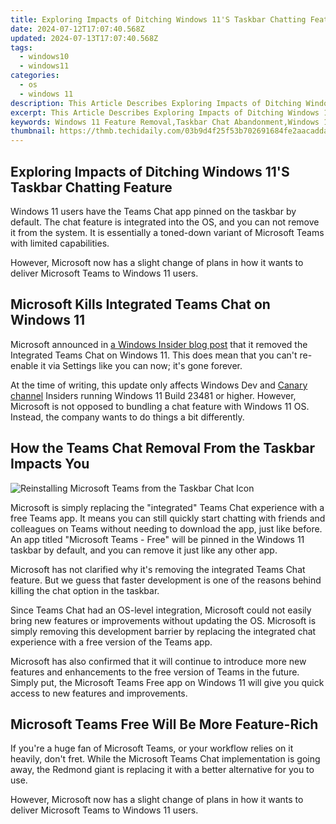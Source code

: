 ```yaml
---
title: Exploring Impacts of Ditching Windows 11'S Taskbar Chatting Feature
date: 2024-07-12T17:07:40.568Z
updated: 2024-07-13T17:07:40.568Z
tags:
  - windows10
  - windows11
categories:
  - os
  - windows 11
description: This Article Describes Exploring Impacts of Ditching Windows 11'S Taskbar Chatting Feature
excerpt: This Article Describes Exploring Impacts of Ditching Windows 11'S Taskbar Chatting Feature
keywords: Windows 11 Feature Removal,Taskbar Chat Abandonment,Windows 11 Interface Change,Eliminating Window's Taskbar,Taskbar Chatting Omittance,Windows Upgrade Impact,New Windows User Experience
thumbnail: https://thmb.techidaily.com/03b9d4f25f53b702691684fe2aacadda124f8e51ce8909742113d79362ddfedd.jpg
---
```


## Exploring Impacts of Ditching Windows 11'S Taskbar Chatting Feature

 Windows 11 users have the Teams Chat app pinned on the taskbar by default. The chat feature is integrated into the OS, and you can not remove it from the system. It is essentially a toned-down variant of Microsoft Teams with limited capabilities.

 However, Microsoft now has a slight change of plans in how it wants to deliver Microsoft Teams to Windows 11 users.

## Microsoft Kills Integrated Teams Chat on Windows 11

 Microsoft announced in [a Windows Insider blog post](https://blogs.windows.com/windows-insider/2023/06/14/announcing-windows-11-insider-preview-build-23481/) that it removed the Integrated Teams Chat on Windows 11\. This does mean that you can't re-enable it via Settings like you can now; it's gone forever.

 At the time of writing, this update only affects Windows Dev and [Canary channel](https://www.makeuseof.com/what-is-windows-insider-canary-channel/) Insiders running Windows 11 Build 23481 or higher. However, Microsoft is not opposed to bundling a chat feature with Windows 11 OS. Instead, the company wants to do things a bit differently.

## How the Teams Chat Removal From the Taskbar Impacts You
![Reinstalling Microsoft Teams from the Taskbar Chat Icon](https://static1.makeuseofimages.com/wordpress/wp-content/uploads/2021/10/Reinstalling-Microsoft-Teams-from-the-Taskbar-Chat-Icon.jpg)

 Microsoft is simply replacing the "integrated" Teams Chat experience with a free Teams app. It means you can still quickly start chatting with friends and colleagues on Teams without needing to download the app, just like before. An app titled "Microsoft Teams - Free" will be pinned in the Windows 11 taskbar by default, and you can remove it just like any other app.

 Microsoft has not clarified why it's removing the integrated Teams Chat feature. But we guess that faster development is one of the reasons behind killing the chat option in the taskbar.

 Since Teams Chat had an OS-level integration, Microsoft could not easily bring new features or improvements without updating the OS. Microsoft is simply removing this development barrier by replacing the integrated chat experience with a free version of the Teams app.

 Microsoft has also confirmed that it will continue to introduce more new features and enhancements to the free version of Teams in the future. Simply put, the Microsoft Teams Free app on Windows 11 will give you quick access to new features and improvements.

## Microsoft Teams Free Will Be More Feature-Rich

 If you're a huge fan of Microsoft Teams, or your workflow relies on it heavily, don't fret. While the Microsoft Teams Chat implementation is going away, the Redmond giant is replacing it with a better alternative for you to use.

 However, Microsoft now has a slight change of plans in how it wants to deliver Microsoft Teams to Windows 11 users.



<ins class="adsbygoogle"
      style="display:block"
      data-ad-client="ca-pub-7571918770474297"
      data-ad-slot="8358498916"
      data-ad-format="auto"
      data-full-width-responsive="true"></ins>

